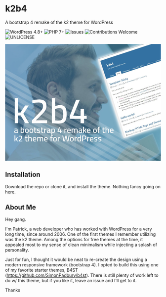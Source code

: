 # k2b4
A bootstrap 4 remake of the k2 theme for WordPress

![WordPress 4.8+](https://img.shields.io/badge/WordPress-4.8%2B-blue.svg)
![PHP 7+](https://img.shields.io/badge/PHP-7%2B-blueviolet.svg)
![Issues](https://img.shields.io/github/issues/mrpatg/k2b4.svg)
![Contributions Welcome](https://img.shields.io/badge/contributions-welcome-orange.svg)
![UNLICENSE](https://img.shields.io/badge/license-UNLICENSE-blue.svg)


![alt text](https://github.com/mrpatg/k2b4/blob/master/screenshot.jpg)

## Installation

Download the repo or clone it, and install the theme. Nothing fancy going on here.


## About Me

Hey gang.

I'm Patrick, a web developer who has worked with WordPress for a very long time, since around 2006. One of the first themes I remember utilizing was the k2 theme. Among the options for free themes at the time, it appealed most to my sense of clean minimalism while injecting a splash of personality. 

Just for fun, I thought it would be neat to re-create the design using a modern responsive framework (bootstrap 4). I opted to build this using one of my favorite starter themes, B4ST (https://github.com/SimonPadbury/b4st). There is still plenty of work left to do w/ this theme, but if you like it, leave an issue and I'll get to it. 

Thanks
